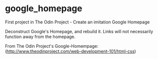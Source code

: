 # google_homepage
First project in The Odin Project - Create an imitation Google Homepage

Deconstruct Google's Homepage, and rebuild it.  Links will not necessarily function away from the homepage.  


From The Odin Project's Google-Homempage:  (http://www.theodinproject.com/web-development-101/html-css)
